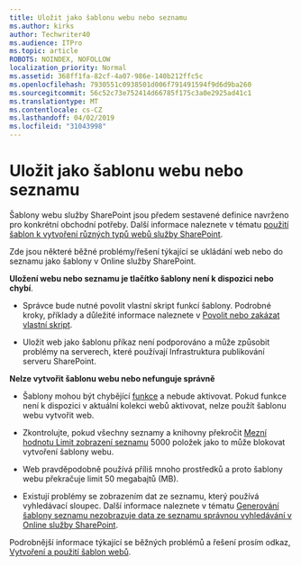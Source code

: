 ```yaml
---
title: Uložit jako šablonu webu nebo seznamu
ms.author: kirks
author: Techwriter40
ms.audience: ITPro
ms.topic: article
ROBOTS: NOINDEX, NOFOLLOW
localization_priority: Normal
ms.assetid: 368ff1fa-82cf-4a07-986e-140b212ffc5c
ms.openlocfilehash: 7930551c0938501d006f791491594f9d6d9ba260
ms.sourcegitcommit: 56c52c73e752414d66785f175c3a0e2925ad41c1
ms.translationtype: MT
ms.contentlocale: cs-CZ
ms.lasthandoff: 04/02/2019
ms.locfileid: "31043998"
---
```

# <a name="save-site-or-list-as-a-template"></a>Uložit jako šablonu webu nebo seznamu

Šablony webu služby SharePoint jsou předem sestavené definice navrženo pro konkrétní obchodní potřeby. Další informace naleznete v tématu [použití šablon k vytvoření různých typů webů služby SharePoint](https://support.office.com/en-us/article/using-templates-to-create-different-kinds-of-sharepoint-sites-449eccec-ff99-4cf3-b62e-dcfee37e8da4).

Zde jsou některé běžné problémy/řešení týkající se ukládání web nebo do seznamu jako šablony v Online služby SharePoint.

**Uložení webu nebo seznamu je tlačítko šablony není k dispozici nebo chybí**. 

- Správce bude nutné povolit vlastní skript funkcí šablony. Podrobné kroky, příklady a důležité informace naleznete v [Povolit nebo zakázat vlastní skript](https://docs.microsoft.com/en-us/sharepoint/allow-or-prevent-custom-script).


- Uložit web jako šablonu příkaz není podporováno a může způsobit problémy na serverech, které používají Infrastruktura publikování serveru SharePoint.


**Nelze vytvořit šablonu webu nebo nefunguje správně**

- Šablony mohou být chybějící [funkce](https://social.technet.microsoft.com/wiki/contents/articles/14423.sharepoint-2013-existing-features-guid.aspx) a nebude aktivovat. Pokud funkce není k dispozici v aktuální kolekci webů aktivovat, nelze použít šablonu webu vytvořit web.


- Zkontrolujte, pokud všechny seznamy a knihovny překročit [Mezní hodnotu Limit zobrazení seznamu](https://support.office.com/en-us/article/Manage-large-lists-and-libraries-in-SharePoint-B8588DAE-9387-48C2-9248-C24122F07C59) 5000 položek jako to může blokovat vytvoření šablony webu.


- Web pravděpodobně používá příliš mnoho prostředků a proto šablony webu překračuje limit 50 megabajtů (MB).


- Existují problémy se zobrazením dat ze seznamu, který používá vyhledávací sloupec. Další informace naleznete v tématu [Generování šablony seznamu nezobrazuje data ze seznamu správnou vyhledávání v Online služby SharePoint](https://support.office.com/en-us/article/template-generated-list-doesn-t-display-correct-data-for-a-column-in-sharepoint-online-20430b62-e40c-4f6f-8889-aa24e80d605a).


Podrobnější informace týkající se běžných problémů a řešení prosím odkaz, [Vytvoření a použití šablon webů](https://support.office.com/en-us/article/Create-and-use-site-templates-60371B0F-00E0-4C49-A844-34759EBDD989).

